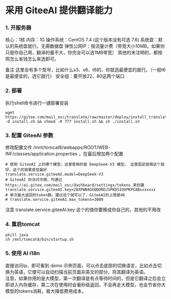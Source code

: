 # 采用 GiteeAI 提供翻译能力

### 1. 开服务器
核心：1核
内存：1G
操作系统：CentOS 7.4 (这个版本没有可选 7.6)
系统盘：默认的系统盘就行。无需数据盘
弹性公网IP：按流量计费（带宽大小10MB。如果你只是你自己用，翻译的量不大，你完全可以选1MB带宽）
其他的未注明的，都按照怎么省钱怎么来选即可。

备注
这里会有多个型号，比如什么s3、s6、t6的，你就选最便宜的就行。（一般t6是最便宜的，选它就行）
安全组：要开放22、80这两个端口

### 2. 部署
执行shell命令进行一键部署安装
````
wget https://gitee.com/mail_osc/translate/raw/master/deploy/install_translate.service.sh -O install.sh && chmod -R 777 install.sh && sh ./install.sh
````

### 3. 配置 GiteeAI 参数
修改配置文件 /mnt/tomcat8/webapps/ROOT/WEB-INF/classes/application.properties ，在最后增加两个配置

````
# 使用 GiteeAI 上的哪个模型，这里使用的是 DeepSeek-V3 模型。 这里固定就填这个就好，这个的效果感觉最好
translate.service.giteeAI.model=DeepSeek-V3
# GiteeAI 的访问令牌，可通过 https://ai.gitee.com/mail_osc/dashboard/settings/tokens 来创建
translate.service.giteeAI.key=28XPWN4GUQDORDJSPKDSIOXPKPCABxxxxxxx
# 单次最大返回的token数。建议这个就可以了，GiteeAI的上限是4K
# translate.service.giteeAI.max_tokens=3000
````
注意 translate.service.giteeAI.key 这个的值你要换成你自己的，其他的不用改

### 4. 重启tomcat
````
pkill java
sh /mnt/tomcat8/bin/startup.sh
````

### 5. 使用 AI i18n 
直接访问ip，即可看到 demo  示例页面，可以点击底部的切换语言，比如点击切换为英语，它便可以自动扫描当前页面非英文的部分，将其翻译为英语。  
注意，如果你用的是大模型，第一次翻译是有点等待时间的，但是它翻译之后会立即进入内存缓存，第二次在使用时会毫秒级返回，不会再走大模型，也会节省你大模型的tokens消耗，极大降低费用成本。

